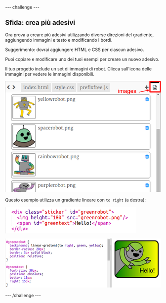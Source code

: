 \--- challenge \---

## Sfida: crea più adesivi

Ora prova a creare più adesivi utilizzando diverse direzioni del gradiente, aggiungendo immagini e testo e modificando i bordi.

Suggerimento: dovrai aggiungere HTML e CSS per ciascun adesivo.

Puoi copiare e modificare uno dei tuoi esempi per creare un nuovo adesivo.

Il tuo progetto include un set di immagini di robot. Clicca sull'icona delle immagini per vedere le immagini disponibili.

![screenshot](images/stickers-images.png)

Questo esempio utilizza un gradiente lineare con ` to right ` (a destra):

![screenshot](images/stickers-green-html.png)

![screenshot](images/stickers-green-style.png)

\--- /challenge \---
